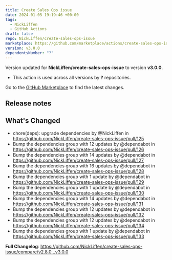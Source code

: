```yaml
---
title: Create Sales Ops issue
date: 2024-01-05 19:19:46 +00:00
tags:
  - NickLiffen
  - GitHub Actions
draft: false
repo: NickLiffen/create-sales-ops-issue
marketplace: https://github.com/marketplace/actions/create-sales-ops-issue
version: v3.0.0
dependentsNumber: "?"
---
```



Version updated for **NickLiffen/create-sales-ops-issue** to version **v3.0.0**.
- This action is used across all versions by **?** repositories.

Go to the [GitHub Marketplace](https://github.com/marketplace/actions/create-sales-ops-issue) to find the latest changes.

## Release notes

## What's Changed
* chore(deps): upgrade dependencies by @NickLiffen in https://github.com/NickLiffen/create-sales-ops-issue/pull/125
* Bump the dependencies group with 12 updates by @dependabot in https://github.com/NickLiffen/create-sales-ops-issue/pull/126
* Bump the dependencies group with 14 updates by @dependabot in https://github.com/NickLiffen/create-sales-ops-issue/pull/127
* Bump the dependencies group with 16 updates by @dependabot in https://github.com/NickLiffen/create-sales-ops-issue/pull/128
* Bump the dependencies group with 1 update by @dependabot in https://github.com/NickLiffen/create-sales-ops-issue/pull/129
* Bump the dependencies group with 1 update by @dependabot in https://github.com/NickLiffen/create-sales-ops-issue/pull/130
* Bump the dependencies group with 14 updates by @dependabot in https://github.com/NickLiffen/create-sales-ops-issue/pull/131
* Bump the dependencies group with 12 updates by @dependabot in https://github.com/NickLiffen/create-sales-ops-issue/pull/132
* Bump the dependencies group with 12 updates by @dependabot in https://github.com/NickLiffen/create-sales-ops-issue/pull/134
* Bump the dependencies group with 1 update by @dependabot in https://github.com/NickLiffen/create-sales-ops-issue/pull/133


**Full Changelog**: https://github.com/NickLiffen/create-sales-ops-issue/compare/v2.8.0...v3.0.0
